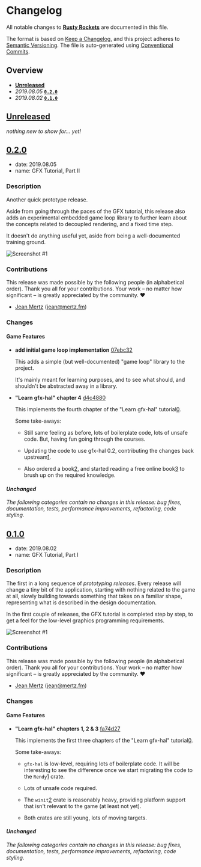# Changelog

All notable changes to **[Rusty Rockets]** are documented in this file.

The format is based on [Keep a Changelog], and this project adheres to [Semantic
Versioning]. The file is auto-generated using [Conventional Commits].

## Overview

- [**Unreleased**](#unreleased)
- _2019.08.05_ [**`0.2.0`**](#020)
- _2019.08.02_ [**`0.1.0`**](#010)

## [Unreleased]

_nothing new to show for… yet!_

## [0.2.0]

- date: 2019.08.05
- name: GFX Tutorial, Part II

### Description

Another quick prototype release.

Aside from going through the paces of the GFX tutorial, this release also adds
an experimental embedded game loop library to further learn about the concepts
related to decoupled rendering, and a fixed time step.

It doesn't do anything useful yet, aside from being a well-documented training
ground.

![Screenshot #1](https://github.com/rustic-games/prototype/raw/master/assets/marketing/releases/v0.2.0/screenshot.png?sanitize=true)

### Contributions

This release was made possible by the following people (in alphabetical order).
Thank you all for your contributions. Your work – no matter how significant – is
greatly appreciated by the community. ❤️

- [Jean Mertz] \(<jean@mertz.fm>\)

### Changes

#### Game Features

- **add initial game loop implementation** [07ebc32]

  This adds a simple (but well-documented) "game loop" library to the project.

  It's mainly meant for learning purposes, and to see what should, and shouldn't
  be abstracted away in a library.

- **"Learn gfx-hal" chapter 4** [d4c4880]

  This implements the fourth chapter of the "Learn gfx-hal"
  tutorial[0][0.2.0 feat 1 0].

  Some take-aways:

  - Still same feeling as before, lots of boilerplate code, lots of unsafe
    code. But, having fun going through the courses.

  - Updating the code to use gfx-hal 0.2, contributing the changes back
    upstream[1][0.2.0 feat 1 1].

  - Also ordered a book[2][0.2.0 feat 1 2], and started reading a free online
    book[3][0.2.0 feat 1 3] to brush up on the required knowledge.

#### _Unchanged_

_The following categories contain no changes in this release: bug fixes,
documentation, tests, performance improvements, refactoring, code styling._

## [0.1.0]

- date: 2019.08.02
- name: GFX Tutorial, Part I

### Description

The first in a long sequence of _prototyping releases_. Every release will
change a tiny bit of the application, starting with nothing related to the game
at all, slowly building towards something that takes on a familiar shape,
representing what is described in the design documentation.

In the first couple of releases, the GFX tutorial is completed step by step, to
get a feel for the low-level graphics programming requirements.

![Screenshot #1](https://github.com/rustic-games/prototype/raw/master/assets/marketing/releases/v0.1.0/screenshot.png?sanitize=true)

### Contributions

This release was made possible by the following people (in alphabetical order).
Thank you all for your contributions. Your work – no matter how significant – is
greatly appreciated by the community. ❤️

- [Jean Mertz] \(<jean@mertz.fm>\)

### Changes

#### Game Features

- **"Learn gfx-hal" chapters 1, 2 & 3** [fa74d27]

  This implements the first three chapters of the "Learn gfx-hal"
  tutorial[0][0.1.0 feat 0 0].

  Some take-aways:

  - `gfx-hal` is low-level, requiring lots of boilerplate code. It will be
    interesting to see the difference once we start migrating the code to
    the `Rendy`[1][0.1.0 feat 0 1] crate.

  - Lots of unsafe code required.

  - The `winit`[2][0.1.0 feat 0 2] crate is reasonably heavy, providing platform
    support that isn't relevant to the game (at least not yet).

  - Both crates are still young, lots of moving targets.

#### _Unchanged_

_The following categories contain no changes in this release: bug fixes,
documentation, tests, performance improvements, refactoring, code styling._

<!-- [contributors] -->

[jean mertz]: https://github.com/JeanMertz

<!-- [releases] -->

[unreleased]: https://github.com/rustic-games/prototype/compare/v0.1.0...HEAD
[0.2.0]: https://github.com/rustic-games/prototype/releases/tag/v0.2.0
[0.1.0]: https://github.com/rustic-games/prototype/releases/tag/v0.1.0

<!-- [commits] -->

[07ebc32]: https://github.com/rustic-games/prototype/commit/07ebc32158a31df795ea4bd05588e39c1ced1fef
[d4c4880]: https://github.com/rustic-games/prototype/commit/d4c4880c5e090cb46996680f174035120c4b6f1d
[fa74d27]: https://github.com/rustic-games/prototype/commit/fa74d27da60e78f4a8c85b86a4a431ccf7b43210

<!-- [references] -->

[rusty rockets]: https://rustic.games/
[keep a changelog]: https://keepachangelog.com/en/1.0.0/
[semantic versioning]: https://semver.org/spec/v2.0.0.html
[conventional commits]: https://www.conventionalcommits.org/en/v1.0.0-beta.4/
[0.2.0 feat 1 0]: https://lokathor.github.io/learn-gfx-hal/
[0.2.0 feat 1 1]: https://github.com/Lokathor/learn-gfx-hal/pull/86
[0.2.0 feat 1 2]: https://www.goodreads.com/book/show/43299232
[0.2.0 feat 1 3]: https://paroj.github.io/gltut/index.html
[0.1.0 feat 0 0]: https://lokathor.github.io/learn-gfx-hal/
[0.1.0 feat 0 1]: https://github.com/rustgd/rendy
[0.1.0 feat 0 2]: https://github.com/rust-windowing/winit
